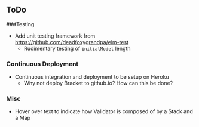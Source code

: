 ## ToDo

###Testing
- Add unit testing framework from https://github.com/deadfoxygrandpa/elm-test
	- Rudimentary testing of `initialModel` length 

### Continuous Deployment
- Continuous integration and deployment to be setup on Heroku
	- Why not deploy Bracket to github.io? How can this be done? 

### Misc
- Hover over text to indicate how Validator is composed of by a Stack and a Map
